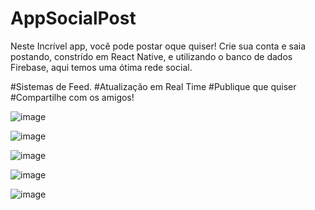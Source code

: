 ﻿# AppSocialPost

Neste Incrível app, você pode postar oque quiser! Crie sua conta e saia postando, constrído em React Native, e utilizando o banco de dados Firebase, aqui temos uma ótima rede social. 

#Sistemas de Feed.
#Atualização em Real Time
#Publique que quiser
#Compartilhe com os amigos!

![image](https://user-images.githubusercontent.com/114637945/234611867-372bdc08-4996-4745-afb5-f65cb9bfe5c4.png)

![image](https://user-images.githubusercontent.com/114637945/234611928-4e84516a-ceb3-4fce-a380-c66ed783811b.png)

![image](https://user-images.githubusercontent.com/114637945/234611987-41906f53-d9ff-4efb-907b-064f1bca172a.png)

![image](https://user-images.githubusercontent.com/114637945/234612078-a03fcbd4-8a06-40cb-a9c9-c427661fd0f0.png)

![image](https://user-images.githubusercontent.com/114637945/234612203-3431745e-cafa-4c46-a6ca-c3ad60af5274.png)



